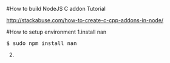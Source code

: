 #How to build NodeJS C addon
Tutorial

http://stackabuse.com/how-to-create-c-cpp-addons-in-node/

#How to setup environment
1.install nan
<pre>
$ sudo npm install nan
</pre>
2.

